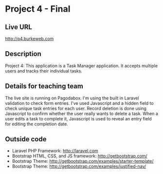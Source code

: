# Project 4 - Final

## Live URL
<http://p4.burkeweb.com>

## Description
Project 4: This application is a Task Manager application. It accepts multiple users and tracks their individual tasks.  

## Details for teaching team
The live site is running on Pagodabox. I'm using the built in Laravel validation to check form entries. I've used Javascript and a hidden field to check unique task entries for each user. Record deletion is done using Javascript to confirm whether the user really wants to delete a task. When a user edits a task to complete it, Javascript is used to reveal an entry field for editing the completion date.


## Outside code
* Laravel PHP Framework: http://laravel.com
* Bootstrap HTML, CSS, and JS framework: http://getbootstrap.com/
* Bootstrap Theme: http://getbootstrap.com/examples/starter-template/
* Bootstrap Theme: http://getbootstrap.com/examples/justified-nav/
